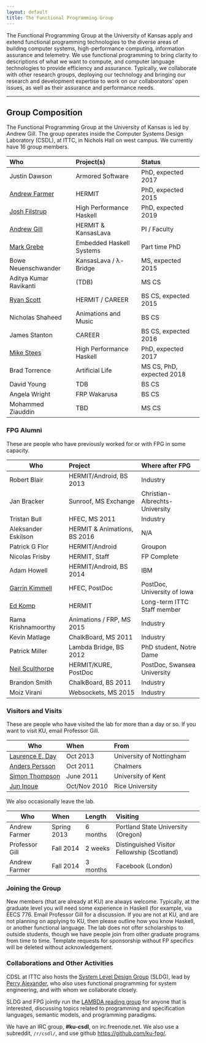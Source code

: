 ```yaml
---
layout: default
title: The Functional Programming Group
---
```


The Functional Programming Group at the University of Kansas apply and extend
functional programming technologies to the diverse areas of building
computer systems, high-performance computing, information assurance and
telemetry. We use functional programming to bring clarity to
descriptions of what we want to compute, and computer language
technologies to provide efficiency and assurance. Typically, we
collaborate with other research groups, deploying our technology and
bringing our research and development expertise to work on our
collaborators' open issues, as well as their assurance and performance
needs.

------------------------------------------------------------------------

## Group Composition

The Functional Programming Group at the University of Kansas
is led by Andrew Gill.
The group operates inside the Computer Systems Design Laboratory (CSDL), at
ITTC, in Nichols Hall on west campus. We currently have 16 group members.





Who                                     | Project(s)                      | Status
:---------------------------------------|:--------------------------------|:------------------
Justin Dawson                           | Armored Software                | PhD, expected 2017
[Andrew Farmer](/people/andrewfarmer)   | HERMIT                          | PhD, expected 2015
[Josh Filstrup](/people/joshfilstrup)   | High Performance Haskell        | PhD, expected 2019
[Andrew Gill](/people/andygill)         | HERMIT &amp; KansasLava         | PI / Faculty
[Mark Grebe](/people/markgrebe)         | Embedded Haskell Systems        | Part time PhD
Bowe Neuenschwander                     | KansasLava / &lambda;-Bridge    | MS, expected 2015
Aditya Kumar Ravikanti			        | (TDB)                           | MS CS
[Ryan Scott](/people/ryanscott)         | HERMIT / CAREER                 | BS CS, expected 2015
Nicholas Shaheed                        | Animations and Music            | BS CS
James Stanton                           | CAREER                          | BS CS, expected 2016
[Mike Stees](/people/mikestees)         | High Performance Haskell        | PhD, expected 2017
Brad Torrence                           | Artificial Life                 | MS CS, PhD, expected 2018
David Young                             | TDB                             | BS CS
Angela Wright                           | FRP Wakarusa                    | BS CS
Mohammed Ziauddin                       | TBD                             | MS CS

### FPG Alumni

These are people who have previously worked for or with FPG in some capacity.

Who                                                   | Project                 | Where after FPG
------------------------------------------------------|:------------------------|:---------------
Robert Blair                                          | HERMIT/Android, BS 2013  | Industry
Jan Bracker                                           | Sunroof, MS Exchange     | Christian-Albrechts-University
Tristan Bull                                          | HFEC, MS 2011            | Industry
Aleksander Eskilson                                   | HERMIT & Animations, BS 2016 | N/A 
Patrick G Flor                                        | HERMIT/Android           | Groupon
Nicolas Frisby                                        | HERMIT, Staff            | FP Complete
Adam Howell                                           | HERMIT/Android, BS 2014  | IBM
[Garrin Kimmell](http://www.ittc.ku.edu/~kimmell/)    | HFEC, PostDoc            | PostDoc, University of Iowa
[Ed Komp](http://www.ittc.ku.edu/view_contact.phtml?id=28) | HERMIT              | Long-term ITTC Staff member
Rama Krishnamoorthy                                   | Animations / FRP, MS 2015 | Industry
Kevin Matlage                                         | ChalkBoard, MS 2011      | Industry
Patrick Miller                                        | Lambda Bridge, BS 2012   | PhD student, Notre Dame
[Neil Sculthorpe](http://www.cs.swan.ac.uk/~csnas/)   | HERMIT/KURE, PostDoc     | PostDoc, Swansea University
Brandon Smith                                         | ChalkBoard, BS 2011      | Industry
Moiz Virani                                           | Websockets, MS 2015      | Industry

### Visitors and Visits

These are people who have visited the lab for more than a day or so.
If you want to visit KU, email Professor Gill.

Who                                                                    | When          | From
------------------------------------------------------------           |:--------------|:-----------
[Laurence E. Day](http://www.cs.nott.ac.uk/~led/)                      | Oct 2013      | University of Nottingham
[Anders Persson](http://www.chalmers.se/cse/EN/people/persson-anders)  | Oct 2011      | Chalmers
[Simon Thompson](http://www.cs.kent.ac.uk/people/staff/sjt/)           | June 2011     |  University of Kent
[Jun Inoue](http://www.owlnet.rice.edu/~ji2)                           | Oct/Nov 2010  | Rice University

We also occasionally leave the lab.

Who            | When           | Length   | Visiting
---------------|:---------------|:---------|:-----------
Andrew Farmer  | Spring 2013    | 6 months | Portland State University (Oregon)
Professor Gill | Fall 2014      | 2 weeks  | Distinguished Visitor Fellowship (Scotland)
Andrew Farmer  | Fall 2014      | 3 months | Facebook (London)

### Joining the Group

New members (that are already at KU) are always welcome. Typically, at
the graduate level you will need some experience in Haskell (for
example, via EECS 776.  Email Professor Gill for a discussion.
If you are not at KU, and are not planning on applying to KU,
then please outline how you know Haskell, or another functional
language. The lab does not offer scholarships to outside students,
though we have people join from other graduate programs from
time to time. Template requests for sponsorship without FP specifics
will be deleted without acknowledgement.

### Collaborations and Other Activities

CDSL at ITTC also hosts the [System Level Design
Group](https://wiki.ittc.ku.edu/sldg_wiki/index.php/Main_Page) (SLDG),
lead by [Perry Alexander](http://www.ittc.ku.edu/~alex/), who also uses
functional programming for system engineering, and with whom we
collaborate closely.



SLDG and FPG jointly run the [LAMBDA reading
group](https://wiki.ittc.ku.edu/lambda/Main_Page) for anyone that is
interested, discussing topics related to programming and specification
languages, semantic models, and programming paradigms.

We have an IRC group, **#ku-csdl**, on irc.freenode.net.
We also use a subreddit, <code>/r/csdl/</code>,
and use github <https://github.com/ku-fpg/>.


